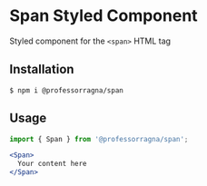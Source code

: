 # Span Styled Component

Styled component for the `<span>` HTML tag

## Installation

```
$ npm i @professorragna/span
```

## Usage

```jsx
import { Span } from '@professorragna/span';

<Span>
  Your content here
</Span>
```
